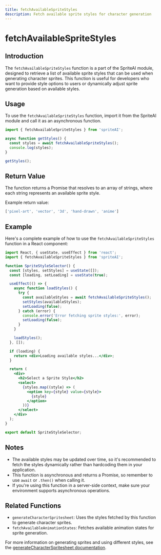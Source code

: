 ```yaml
---
title: fetchAvailableSpriteStyles
description: Fetch available sprite styles for character generation
---
```


# fetchAvailableSpriteStyles

## Introduction

The `fetchAvailableSpriteStyles` function is a part of the SpriteAI module, designed to retrieve a list of available sprite styles that can be used when generating character sprites. This function is useful for developers who want to provide style options to users or dynamically adjust sprite generation based on available styles.

## Usage

To use the `fetchAvailableSpriteStyles` function, import it from the SpriteAI module and call it as an asynchronous function.

```javascript
import { fetchAvailableSpriteStyles } from 'spriteAI';

async function getStyles() {
  const styles = await fetchAvailableSpriteStyles();
  console.log(styles);
}

getStyles();
```

## Return Value

The function returns a Promise that resolves to an array of strings, where each string represents an available sprite style.

Example return value:

```javascript
['pixel-art', 'vector', '3d', 'hand-drawn', 'anime']
```

## Example

Here's a complete example of how to use the `fetchAvailableSpriteStyles` function in a React component:

```jsx
import React, { useState, useEffect } from 'react';
import { fetchAvailableSpriteStyles } from 'spriteAI';

function SpriteStyleSelector() {
  const [styles, setStyles] = useState([]);
  const [loading, setLoading] = useState(true);

  useEffect(() => {
    async function loadStyles() {
      try {
        const availableStyles = await fetchAvailableSpriteStyles();
        setStyles(availableStyles);
        setLoading(false);
      } catch (error) {
        console.error('Error fetching sprite styles:', error);
        setLoading(false);
      }
    }

    loadStyles();
  }, []);

  if (loading) {
    return <div>Loading available styles...</div>;
  }

  return (
    <div>
      <h2>Select a Sprite Style</h2>
      <select>
        {styles.map((style) => (
          <option key={style} value={style}>
            {style}
          </option>
        ))}
      </select>
    </div>
  );
}

export default SpriteStyleSelector;
```

## Notes

- The available styles may be updated over time, so it's recommended to fetch the styles dynamically rather than hardcoding them in your application.
- This function is asynchronous and returns a Promise, so remember to use `await` or `.then()` when calling it.
- If you're using this function in a server-side context, make sure your environment supports asynchronous operations.

## Related Functions

- `generateCharacterSpritesheet`: Uses the styles fetched by this function to generate character sprites.
- `fetchAvailableAnimationStates`: Fetches available animation states for sprite generation.

For more information on generating sprites and using different styles, see the [generateCharacterSpritesheet documentation](/docs/generateCharacterSpritesheet).